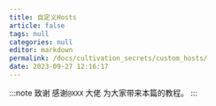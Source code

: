 ```yaml
---
title: 自定义Hosts
article: false
tags: null
categories: null
editor: markdown
permalink: /docs/cultivation_secrets/custom_hosts/
date: 2023-09-27 12:16:17
---
```

:::note 致谢
感谢`@XXX` 大佬 为大家带来本篇的教程。
:::